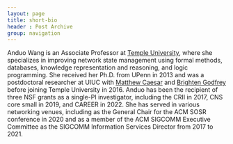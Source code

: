```yaml
---
layout: page
title: short-bio
header : Post Archive
group: navigation
---
```


<!-- # short bio -->

<!-- Anduo Wang joined [Temple University](http://www.temple.edu/cis/ "Title") as a tenure track assistant professor in January 2016. Before that, she was a postdoctoral research associate working with [Matthew Caesar](http://web.engr.illinois.edu/~caesar/ "Title") and [Brighten Godfrey](http://pbg.cs.illinois.edu/ "Title") in [Department of Computer Science at the University of Illinois Urbana-Champaign](http://cs.illinois.edu/ "Title"). She received her Ph.D. degree from the [Computer and Information Science Department at the University of Pennsylvania](http://cis.upenn.edu/ "Title") in 2013 under the supervision of [Boon Thau Loo](http://www.cis.upenn.edu/~boonloo/ "Title") and [Andre Scedrov](http://www.cis.upenn.edu/~scedrov/ "Title"). She received her M.S. degree in Computer Science from University of Pennsylvania in 2009, and her B.S. degree in Computer Science from [Tianjin University](http://www.tju.edu.cn/ "Title") in 2004. -->




Anduo Wang is an Associate Professor at [Temple University](http://www.temple.edu/cis/ "Title"), where she specializes in improving network state management using formal methods, databases, knowledge representation and reasoning, and logic programming. She received her Ph.D. from UPenn in 2013 and was a postdoctoral researcher at UIUC with [Matthew Caesar](http://web.engr.illinois.edu/~caesar/ "Title") and [Brighten Godfrey](http://pbg.cs.illinois.edu/ "Title") before joining Temple University in 2016. Anduo has been the recipient of three NSF grants as a single-PI investigator, including the CRII in 2017, CNS core small in 2019, and CAREER in 2022. She has served in various networking venues, including as the General Chair for the ACM SOSR conference in 2020 and as a member of the ACM SIGCOMM Executive Committee as the SIGCOMM Information Services Director from 2017 to 2021.
